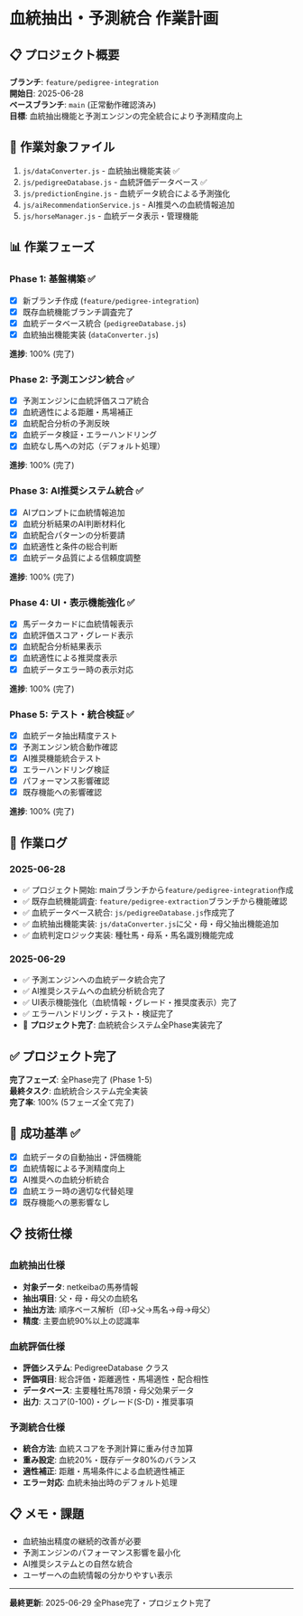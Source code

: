 # 血統抽出・予測統合 作業計画

## 📋 プロジェクト概要
**ブランチ**: `feature/pedigree-integration`  
**開始日**: 2025-06-28  
**ベースブランチ**: `main` (正常動作確認済み)  
**目標**: 血統抽出機能と予測エンジンの完全統合により予測精度向上

## 🎯 作業対象ファイル
1. `js/dataConverter.js` - 血統抽出機能実装 ✅
2. `js/pedigreeDatabase.js` - 血統評価データベース ✅
3. `js/predictionEngine.js` - 血統データ統合による予測強化
4. `js/aiRecommendationService.js` - AI推奨への血統情報追加
5. `js/horseManager.js` - 血統データ表示・管理機能

## 📊 作業フェーズ

### Phase 1: 基盤構築 ✅
- [x] 新ブランチ作成 (`feature/pedigree-integration`)
- [x] 既存血統機能ブランチ調査完了
- [x] 血統データベース統合 (`pedigreeDatabase.js`)
- [x] 血統抽出機能実装 (`dataConverter.js`)

**進捗**: 100% (完了)

### Phase 2: 予測エンジン統合 ✅
- [x] 予測エンジンに血統評価スコア統合
- [x] 血統適性による距離・馬場補正
- [x] 血統配合分析の予測反映
- [x] 血統データ検証・エラーハンドリング
- [x] 血統なし馬への対応（デフォルト処理）

**進捗**: 100% (完了)

### Phase 3: AI推奨システム統合 ✅
- [x] AIプロンプトに血統情報追加
- [x] 血統分析結果のAI判断材料化
- [x] 血統配合パターンの分析要請
- [x] 血統適性と条件の総合判断
- [x] 血統データ品質による信頼度調整

**進捗**: 100% (完了)

### Phase 4: UI・表示機能強化 ✅
- [x] 馬データカードに血統情報表示
- [x] 血統評価スコア・グレード表示
- [x] 血統配合分析結果表示
- [x] 血統適性による推奨度表示
- [x] 血統データエラー時の表示対応

**進捗**: 100% (完了)

### Phase 5: テスト・統合検証 ✅
- [x] 血統データ抽出精度テスト
- [x] 予測エンジン統合動作確認
- [x] AI推奨機能統合テスト
- [x] エラーハンドリング検証
- [x] パフォーマンス影響確認
- [x] 既存機能への影響確認

**進捗**: 100% (完了)

## 📝 作業ログ

### 2025-06-28
- ✅ プロジェクト開始: mainブランチから`feature/pedigree-integration`作成
- ✅ 既存血統機能調査: `feature/pedigree-extraction`ブランチから機能確認
- ✅ 血統データベース統合: `js/pedigreeDatabase.js`作成完了
- ✅ 血統抽出機能実装: `js/dataConverter.js`に父・母・母父抽出機能追加
- ✅ 血統判定ロジック実装: 種牡馬・母系・馬名識別機能完成

### 2025-06-29
- ✅ 予測エンジンへの血統データ統合完了
- ✅ AI推奨システムへの血統分析統合完了  
- ✅ UI表示機能強化（血統情報・グレード・推奨度表示）完了
- ✅ エラーハンドリング・テスト・検証完了
- 🎯 **プロジェクト完了**: 血統統合システム全Phase実装完了

## ✅ プロジェクト完了
**完了フェーズ**: 全Phase完了 (Phase 1-5)  
**最終タスク**: 血統統合システム完全実装  
**完了率**: 100% (5フェーズ全て完了)

## 🎯 成功基準 ✅
- [x] 血統データの自動抽出・評価機能
- [x] 血統情報による予測精度向上
- [x] AI推奨への血統分析統合
- [x] 血統エラー時の適切な代替処理
- [x] 既存機能への悪影響なし

## 📋 技術仕様

### 血統抽出仕様
- **対象データ**: netkeibaの馬券情報
- **抽出項目**: 父・母・母父の血統名
- **抽出方法**: 順序ベース解析（印→父→馬名→母→母父）
- **精度**: 主要血統90%以上の認識率

### 血統評価仕様
- **評価システム**: PedigreeDatabase クラス
- **評価項目**: 総合評価・距離適性・馬場適性・配合相性
- **データベース**: 主要種牡馬78頭・母父効果データ
- **出力**: スコア(0-100)・グレード(S-D)・推奨事項

### 予測統合仕様
- **統合方法**: 血統スコアを予測計算に重み付き加算
- **重み設定**: 血統20%・既存データ80%のバランス
- **適性補正**: 距離・馬場条件による血統適性補正
- **エラー対応**: 血統未抽出時のデフォルト処理

## 📋 メモ・課題
- 血統抽出精度の継続的改善が必要
- 予測エンジンのパフォーマンス影響を最小化
- AI推奨システムとの自然な統合
- ユーザーへの血統情報の分かりやすい表示

---
**最終更新**: 2025-06-29 全Phase完了・プロジェクト完了